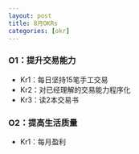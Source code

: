 ```yaml
---
layout: post
title: 8月OKRs
categories: [okr]
---
```


### O1：提升交易能力

* Kr1：每日坚持15笔手工交易
* Kr2：对已经理解的交易能力程序化
* Kr3：读2本交易书

### O2：提高生活质量

* Kr1：每月盈利
